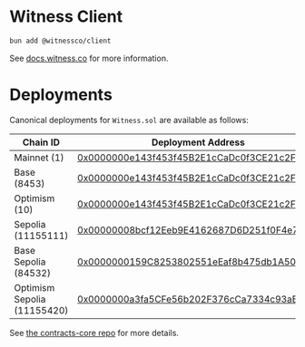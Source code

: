 # Witness Client

```bash
bun add @witnessco/client
```

See [docs.witness.co](https://docs.witness.co) for more information.

# Deployments

Canonical deployments for `Witness.sol` are available as follows:

| Chain ID                    | Deployment Address                                                                                                                       |
| --------------------------- | ---------------------------------------------------------------------------------------------------------------------------------------- |
| Mainnet (1)                 | [0x0000000e143f453f45B2E1cCaDc0f3CE21c2F06a](https://etherscan.io/address/0x0000000e143f453f45B2E1cCaDc0f3CE21c2F06a)                    |
| Base (8453)                 | [0x0000000e143f453f45B2E1cCaDc0f3CE21c2F06a](https://base.blockscout.com/address/0x0000000e143f453f45B2E1cCaDc0f3CE21c2F06a)             |
| Optimism (10)               | [0x0000000e143f453f45B2E1cCaDc0f3CE21c2F06a](https://optimism.blockscout.com/address/0x0000000e143f453f45B2E1cCaDc0f3CE21c2F06a)         |
| Sepolia (11155111)          | [0x00000008bcf12Eeb9E4162687D6D251f0F4e7FC2](https://eth-sepolia.blockscout.com/address/0x00000008bcf12Eeb9E4162687D6D251f0F4e7FC2)      |
| Base Sepolia (84532)        | [0x0000000159C8253802551eEaf8b475db1A50d712](https://base-sepolia.blockscout.com/address/0x0000000159C8253802551eEaf8b475db1A50d712)     |
| Optimism Sepolia (11155420) | [0x0000000a3fa5CFe56b202F376cCa7334c93aEB8b](https://optimism-sepolia.blockscout.com/address/0x0000000a3fa5CFe56b202F376cCa7334c93aEB8b) |

See [the contracts-core repo](https://github.com/witnessco/contracts-core) for more details.